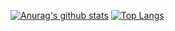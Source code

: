 [![Anurag's github stats](https://github-readme-stats.vercel.app/api?username=yinzhi-code&show_icons=true&theme=onedark)](https://github.com/anuraghazra/github-readme-stats)
[![Top Langs](https://github-readme-stats.vercel.app/api/top-langs/?username=yinzhi-code)](https://github.com/anuraghazra/github-readme-stats)
